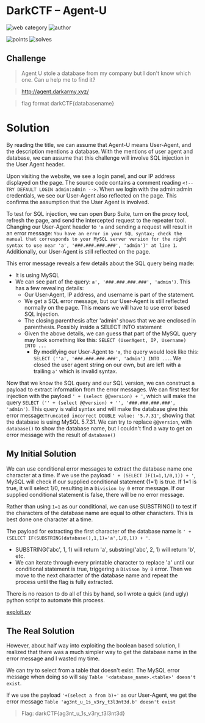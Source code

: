 # DarkCTF – Agent-U

![web category](https://img.shields.io/badge/category-web-lightgrey.svg) ![author](https://img.shields.io/badge/Author-Mr.Ghost-lightgrey.svg)

![points](https://img.shields.io/badge/points-395-lightgray.svg)
![solves](https://img.shields.io/badge/solves-108-lightgray.svg)

## Challenge

> Agent U stole a database from my company but I don't know which one. Can u help me to find it?

>http://agent.darkarmy.xyz/

>flag format darkCTF{databasename}

# Solution

By reading the title, we can assume that Agent-U means User-Agent, and the description mentions a database. With the mentions of user agent and database, we can assume that this challenge will involve SQL injection in the User Agent header.

Upon visiting the website, we see a login panel, and our IP address displayed on the page. The source code contains a comment reading `<!-- TRY DEFAULT LOGIN admin:admin -->`. When we login with the admin:admin credentials, we see our User-Agent also reflected on the page. This confirms the assumption that the User Agent is involved.

To test for SQL injection, we can open Burp Suite, turn on the proxy tool, refresh the page, and send the intercepted request to the repeater tool. Changing our User-Agent header to `'a` and sending a request will result in an error message: `You have an error in your SQL syntax; check the manual that corresponds to your MySQL server version for the right syntax to use near 'a', '###.###.###.###', 'admin')' at line 1`. Additionally, our User-Agent is still reflected on the page.

This error message reveals a few details about the SQL query being made:
* It is using MySQL
* We can see part of the query: `a', '###.###.###.###', 'admin')`. This has a few revealing details:
  * Our User-Agent, IP address, and username is part of the statement.
  * We get a SQL error message, but our User-Agent is still reflected normally on the page. This means we will have to use error based SQL injection.
  * The closing parenthesis after 'admin' shows that we are enclosed in parenthesis. Possibly inside a SELECT INTO statement
  * Given the above details, we can guess that part of the MySQL query may look something like this: `SELECT (UserAgent, IP, Username) INTO ...`
    * By modifying our User-Agent to `'a`, the query would look like this: `SELECT (''a', '###.###.###.###', 'admin') INTO ...`. We closed the user agent string on our own, but are left with a trailing `a'` which is invalid syntax.
    
Now that we know the SQL query and our SQL version, we can construct a payload to extract information from the error messages. We can first test for injection with the payload `' + (select @@version) + '`, which will make the query `SELECT ('' + (select @@version) + '', '###.###.###.###', 'admin')`. This query is valid syntax and will make the database give this error message:`Truncated incorrect DOUBLE value: '5.7.31'`, showing that the database is using MySQL 5.7.31. We can try to replace `@@version`, with `database()` to show the database name, but I couldn't find a way to get an error message with the result of `database()`

## My Initial Solution
We can use conditional error messages to extract the database name one character at a time. If we use the payload `' + (SELECT IF(1=1,1/0,1)) + '`, MySQL will check if our supplied conditional statement (1=1) is true. If 1=1 is true, it will select 1/0, resulting in a `Division by 0` error message. If our supplied conditional statement is false, there will be no error message.

Rather than using `1=1` as our conditional, we can use SUBSTRING() to test if the characters of the database name are equal to other characters. This is best done one character at a time.

The payload for extracting the first character of the database name is `' + (SELECT IF(SUBSTRING(database(),1,1)='a',1/0,1)) + '`.
  * SUBSTRING('abc', 1, 1) will return 'a', substring('abc', 2, 1) will return 'b', etc.
  * We can iterate through every printable character to replace 'a' until our conditional statement is true, triggering a `Divison by 0` error. Then we move to the next character of the database name and repeat the process until the flag is fully extracted.

There is no reason to do all of this by hand, so I wrote a quick (and ugly) python script to automate this process.

[exploit.py](exploit.py)


## The Real Solution

However, about half way into exploiting the boolean based solution, I realized that there was a much simpler way to get the database name in the error message and I wasted my time.

We can try to select from a table that doesn't exist. The MySQL error message when doing so will say `Table '<database_name>.<table>' doesn't exist`. 

If we use the payload `'+(select a from b)+'` as our User-Agent, we get the error message `Table 'ag3nt_u_1s_v3ry_t3l3nt3d.b' doesn't exist`

> Flag: darkCTF{ag3nt_u_1s_v3ry_t3l3nt3d}
